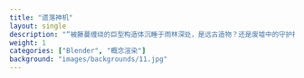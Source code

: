 ```yaml
---
title: "遗落神机"
layout: single
description: "“被藤蔓缠绕的巨型构造体沉睡于雨林深处，是远古造物？还是废墟中的守护神？”"
weight: 1
categories: ["Blender", "概念渲染"]
background: "images/backgrounds/11.jpg"
---
```

